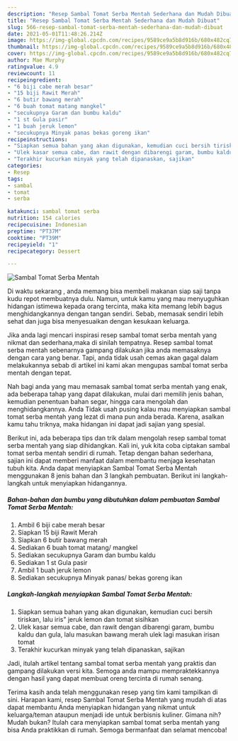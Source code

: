 ```yaml
---
description: "Resep Sambal Tomat Serba Mentah Sederhana dan Mudah Dibuat"
title: "Resep Sambal Tomat Serba Mentah Sederhana dan Mudah Dibuat"
slug: 566-resep-sambal-tomat-serba-mentah-sederhana-dan-mudah-dibuat
date: 2021-05-01T11:48:26.214Z
image: https://img-global.cpcdn.com/recipes/9589ce9a5b8d916b/680x482cq70/sambal-tomat-serba-mentah-foto-resep-utama.jpg
thumbnail: https://img-global.cpcdn.com/recipes/9589ce9a5b8d916b/680x482cq70/sambal-tomat-serba-mentah-foto-resep-utama.jpg
cover: https://img-global.cpcdn.com/recipes/9589ce9a5b8d916b/680x482cq70/sambal-tomat-serba-mentah-foto-resep-utama.jpg
author: Mae Murphy
ratingvalue: 4.9
reviewcount: 11
recipeingredient:
- "6 biji cabe merah besar"
- "15 biji Rawit Merah"
- "6 butir bawang merah"
- "6 buah tomat matang mangkel"
- "secukupnya Garam dan bumbu kaldu"
- "1 st Gula pasir"
- "1 buah jeruk lemon"
- "secukupnya Minyak panas bekas goreng ikan"
recipeinstructions:
- "Siapkan semua bahan yang akan digunakan, kemudian cuci bersih tiriskan, lalu iris&#34; jeruk lemon dan tomat sisihkan"
- "Ulek kasar semua cabe, dan rawit dengan dibarengi garam, bumbu kaldu dan gula, lalu masukan bawang merah ulek lagi masukan irisan tomat"
- "Terakhir kucurkan minyak yang telah dipanaskan, sajikan"
categories:
- Resep
tags:
- sambal
- tomat
- serba

katakunci: sambal tomat serba 
nutrition: 154 calories
recipecuisine: Indonesian
preptime: "PT37M"
cooktime: "PT39M"
recipeyield: "1"
recipecategory: Dessert

---
```



![Sambal Tomat Serba Mentah](https://img-global.cpcdn.com/recipes/9589ce9a5b8d916b/680x482cq70/sambal-tomat-serba-mentah-foto-resep-utama.jpg)

Di waktu  sekarang , anda memang bisa membeli makanan siap saji tanpa kudu repot membuatnya dulu. Namun, untuk kamu yang mau menyuguhkan hidangan istimewa kepada orang tercinta, maka kita memang lebih bagus menghidangkannya dengan tangan sendiri. Sebab, memasak sendiri lebih sehat dan juga bisa menyesuaikan dengan kesukaan keluarga.

Jika anda lagi mencari inspirasi resep sambal tomat serba mentah yang nikmat dan sederhana,maka di sinilah tempatnya. Resep sambal tomat serba mentah  sebenarnya gampang dilakukan jika anda memasaknya dengan cara yang benar. Tapi, anda tidak usah cemas akan gagal dalam melakukannya 
sebab di artikel ini kami akan mengupas sambal tomat serba mentah dengan tepat.  



Nah bagi anda yang mau memasak sambal tomat serba mentah yang enak, ada beberapa tahap yang dapat dilakukan, mulai dari memilih jenis bahan, kemudian penentuan bahan segar, hingga cara mengolah dan menghidangkannya. Anda Tidak usah pusing kalau mau menyiapkan sambal tomat serba mentah yang lezat di mana pun anda berada. Karena, asalkan kamu  tahu triknya, maka hidangan ini dapat jadi sajian yang spesial.

Berikut ini, ada beberapa tips dan trik dalam mengolah resep sambal tomat serba mentah yang siap dihidangkan. Kali ini, yuk kita coba ciptakan sambal tomat serba mentah sendiri di rumah. Tetap dengan bahan sederhana, sajian ini dapat memberi manfaat dalam membantu menjaga kesehatan tubuh kita. Anda dapat menyiapkan Sambal Tomat Serba Mentah menggunakan 8 jenis bahan dan 3 langkah pembuatan. Berikut ini langkah-langkah untuk menyiapkan hidangannya.

<!--inarticleads1-->

##### Bahan-bahan dan bumbu yang dibutuhkan dalam pembuatan Sambal Tomat Serba Mentah:

1. Ambil 6 biji cabe merah besar
1. Siapkan 15 biji Rawit Merah
1. Siapkan 6 butir bawang merah
1. Sediakan 6 buah tomat matang/ mangkel
1. Sediakan secukupnya Garam dan bumbu kaldu
1. Sediakan 1 st Gula pasir
1. Ambil 1 buah jeruk lemon
1. Sediakan secukupnya Minyak panas/ bekas goreng ikan




<!--inarticleads2-->

##### Langkah-langkah menyiapkan Sambal Tomat Serba Mentah:

1. Siapkan semua bahan yang akan digunakan, kemudian cuci bersih tiriskan, lalu iris&#34; jeruk lemon dan tomat sisihkan
1. Ulek kasar semua cabe, dan rawit dengan dibarengi garam, bumbu kaldu dan gula, lalu masukan bawang merah ulek lagi masukan irisan tomat
1. Terakhir kucurkan minyak yang telah dipanaskan, sajikan




Jadi, itulah artikel tentang  sambal tomat serba mentah  yang praktis dan gampang dilakukan versi kita. Semoga anda mampu mempraktekkannya dengan hasil yang dapat membuat oreng tercinta di rumah senang. 

Terima kasih anda telah menggunakan resep yang tim kami tampilkan di sini. Harapan kami, resep  Sambal Tomat Serba Mentah yang mudah di atas dapat membantu Anda menyiapkan hidangan yang nikmat untuk keluarga/teman ataupun menjadi ide untuk berbisnis kuliner. Gimana nih? Mudah bukan? Itulah cara menyiapkan sambal tomat serba mentah yang bisa Anda praktikkan di rumah. Semoga bermanfaat dan selamat mencoba!

